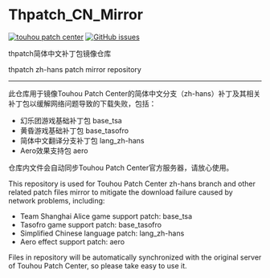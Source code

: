 # Thpatch_CN_Mirror

[![touhou patch center](https://img.shields.io/badge/Require-thcrap-yellow.svg?style=flat-square)](http://thpatch.net)
[![GitHub issues](https://img.shields.io/github/issues/ROCO-freedom/Thpatch_CN_Mirror.svg?label=Issues&style=flat-square)](https://github.com/ROCO-freedom/Thpatch_CN_Mirror/issues)

thpatch简体中文补丁包镜像仓库

thpatch zh-hans patch mirror repository

<hr>

此仓库用于镜像Touhou Patch Center的简体中文分支（zh-hans）补丁及其相关补丁包以缓解网络问题导致的下载失败，包括：
- 幻乐团游戏基础补丁包 base_tsa
- 黄昏游戏基础补丁包 base_tasofro
- 简体中文翻译分支补丁包 lang_zh-hans
- Aero效果支持包 aero

仓库内文件会自动同步Touhou Patch Center官方服务器，请放心使用。

This repository is used for Touhou Patch Center zh-hans branch and other related patch files mirror to mitigate the download failure caused by network problems, including:
- Team Shanghai Alice game support patch: base_tsa
- Tasofro game support patch: base_tasofro
- Simplified Chinese language patch: lang_zh-hans
- Aero effect support patch: aero

Files in repository will be automatically synchronized with the original server of Touhou Patch Center, so please take easy to use it.
